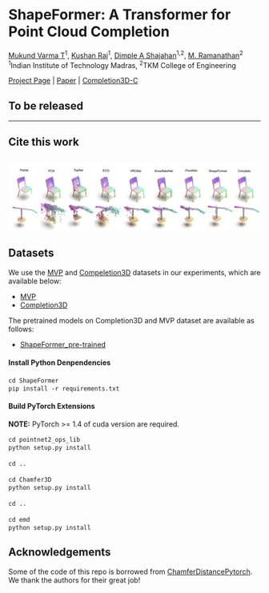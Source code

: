 # ShapeFormer: A Transformer for Point Cloud Completion
[Mukund Varma T]()<sup>1</sup>,
[Kushan Raj]()<sup>1</sup>,
[Dimple A Shajahan]()<sup>1,2</sup>,
[M. Ramanathan]()<sup>2</sup> <br>
<sup>1</sup>Indian Institute of Technology Madras, <sup>2</sup>TKM College of Engineering<br>

[Project Page](https://kushanraj.github.io/ShapeFormer/) | [Paper]() | [Completion3D-C]()

## To be released 


-----




## Cite this work

```
```

[<img src="pics/completion3d.png" alt="Intro pic" />](pics/completion3d.png)

## Datasets

We use the [MVP](https://mvp-dataset.github.io/) and [Compeletion3D](http://completion3d.stanford.edu/) datasets in our experiments, which are available below:

- [MVP](https://mvp-dataset.github.io/MVP/Completion.html)
- [Completion3D](https://completion3d.stanford.edu/)

The pretrained models on Completion3D and MVP dataset are available as follows:

- [ShapeFormer_pre-trained](https://drive.google.com/drive/folders/1oO7HKsyQuOr6n4HOxe07yHjxchYDUGM-?usp=sharing)


#### Install Python Denpendencies

```
cd ShapeFormer
pip install -r requirements.txt
```

#### Build PyTorch Extensions

**NOTE:** PyTorch >= 1.4 of cuda version are required.

```
cd pointnet2_ops_lib
python setup.py install

cd ..

cd Chamfer3D
python setup.py install

cd ..

cd emd
python setup.py install
```


## Acknowledgements

Some of the code of this repo is borrowed from [ChamferDistancePytorch](https://github.com/ThibaultGROUEIX/ChamferDistancePytorch). We thank the authors for their great job!


